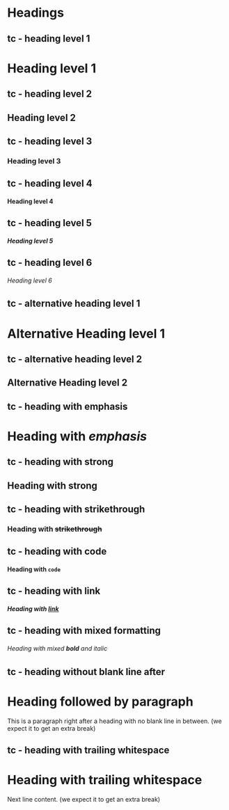 # Headings

<!--
TEST REASONING:
Notice how alternative heading syntax (using === or ---) is converted to # syntax.
This is an acceptable transformation as it maintains the heading level while
standardizing on a single heading syntax. Also notice that emphasis markers in headings
are normalized to use underscores for italics, consistent with the rest of the document.
-->

## tc - heading level 1

# Heading level 1

## tc - heading level 2

## Heading level 2

## tc - heading level 3

### Heading level 3

## tc - heading level 4

#### Heading level 4

## tc - heading level 5

##### Heading level 5

## tc - heading level 6

###### Heading level 6

## tc - alternative heading level 1

# Alternative Heading level 1

## tc - alternative heading level 2

## Alternative Heading level 2

## tc - heading with emphasis

# Heading with *emphasis*

## tc - heading with strong

## Heading with **strong**

## tc - heading with strikethrough

### Heading with ~~strikethrough~~

## tc - heading with code

#### Heading with `code`

## tc - heading with link

##### Heading with [link](https://example.com)

## tc - heading with mixed formatting

###### Heading with mixed **bold** and *italic*

## tc - heading without blank line after

# Heading followed by paragraph

This is a paragraph right after a heading with no blank line in between. (we expect it to get an extra break)

## tc - heading with trailing whitespace

# Heading with trailing whitespace

Next line content. (we expect it to get an extra break)
